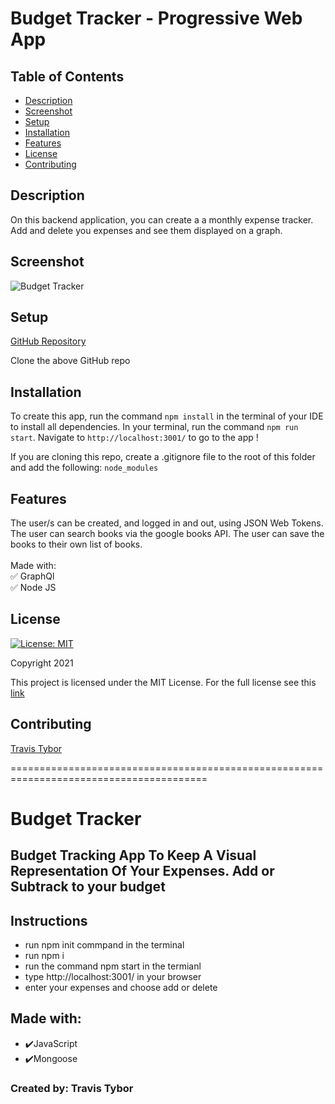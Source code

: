 # Budget Tracker - Progressive Web App

## Table of Contents

* [Description](#description)
* [Screenshot](#screenshot)
* [Setup](#setup)
* [Installation](#installation)
* [Features](#features)
* [License](#license)
* [Contributing](#contributing)

## Description

On this backend application, you can create a  a monthly expense tracker. Add and delete you expenses and see them displayed on a graph. <br/>

## Screenshot

![Budget Tracker](https://user-images.githubusercontent.com/77369211/146688210-caed4d1a-d33e-4215-8913-8640011de6bd.jpg)

## Setup

[GitHub Repository](https://github.com/tygrski/budget-tracker-PWA)

Clone the above GitHub repo

## Installation

To create this app, run the command `npm install` in the terminal of your IDE to install all dependencies. In your terminal, run the command `npm run start`. Navigate to `http://localhost:3001/` to go to the app ! 

If you are cloning this repo, create a .gitignore file to the root of this folder and add the following: `node_modules` 

## Features

 The user/s can be created, and logged in and out, using JSON Web Tokens. The user can search books via the google books API. The user can save the books to their own list of books. 
 <br/>
 <br/>
 Made with:<br/>
 ✅ GraphQl<br/>
 ✅ Node JS

## License

[![License: MIT](https://img.shields.io/badge/License-MIT-red.svg)](https://opensource.org/licenses/MIT)

Copyright 2021

This project is licensed under the MIT License. For the full license see this [link](https://opensource.org/licenses/MIT)

## Contributing


[Travis Tybor](https://github.com/tygrski)


========================================================================================
# Budget Tracker

## Budget Tracking App To Keep A Visual Representation Of Your Expenses. Add or Subtrack to your budget

## Instructions<br/>
- run npm init commpand in the terminal
- run npm i
- run the command npm start in the termianl 
- type http://localhost:3001/ in your browser
- enter your expenses and choose add or delete



## Made with:
* ✔️JavaScript
* ✔️Mongoose 

### Created by: Travis Tybor
